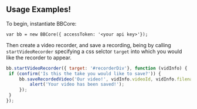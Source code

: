 ## Usage Examples!

To begin, instantiate BBCore:

    var bb = new BBCore({ accessToken: '<your api key>'});
    
Then create a video recorder, and save a recording, being by calling `startVideoRecorder` specifying a css selctor `target` into which you would like the recorder to appear.

```javascript
bb.startVideoRecorder({ target: '#recorderDiv'}, function (vidInfo) {
 if (confirm('Is this the take you would like to save?')) {
     bb.saveRecordedVideo('Our video!', vidInfo.videoId, vidInfo.filename, function (data) {
         alert('Your video has been saved!');
     });
 }
});
```
